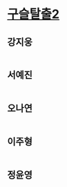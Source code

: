 # [구슬탈출2](https://www.acmicpc.net/problem/13460)

## 강지웅
```java

```
## 서예진
```java

```

## 오나연
```java

```

## 이주형
```java
```

## 정윤영
```java

```

